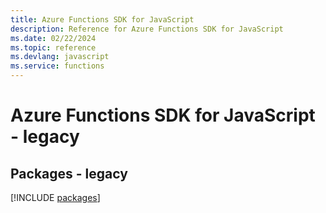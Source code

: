 ```yaml
---
title: Azure Functions SDK for JavaScript
description: Reference for Azure Functions SDK for JavaScript
ms.date: 02/22/2024
ms.topic: reference
ms.devlang: javascript
ms.service: functions
---
```

# Azure Functions SDK for JavaScript - legacy
## Packages - legacy
[!INCLUDE [packages](functions-index.md)]